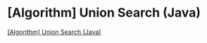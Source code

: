 # [Algorithm] Union Search (Java)
[[Algorithm] Union Search (Java)](https://aiwithcloud.com/2022/09/19/algorithm_union_search_java/)